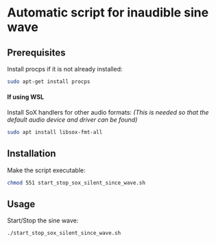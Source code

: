 # Automatic script for inaudible sine wave

## Prerequisites

Install procps if it is not already installed:
```Bash
sudo apt-get install procps
```

#### If using WSL

Install SoX handlers for other audio formats:
*(This is needed so that the default audio device and driver can be found)*
```Bash
sudo apt install libsox-fmt-all
```

## Installation

Make the script executable:
```Bash
chmod 551 start_stop_sox_silent_since_wave.sh
```

## Usage

Start/Stop the sine wave:
```Bash
./start_stop_sox_silent_since_wave.sh
```
